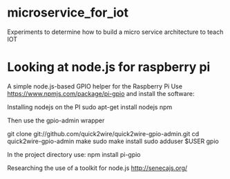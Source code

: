 # microservice_for_iot
Experiments to determine how to build a micro service architecture to teach IOT


# Looking at node.js for raspberry pi 

A simple node.js-based GPIO helper for the Raspberry Pi
Use https://www.npmjs.com/package/pi-gpio and install the software:

Installing nodejs on the PI
sudo apt-get install nodejs npm

Then use the gpio-admin wrapper

git clone git://github.com/quick2wire/quick2wire-gpio-admin.git
cd quick2wire-gpio-admin
make
sudo make install
sudo adduser $USER gpio

In the project directory use:
npm install pi-gpio

Researching the use of a toolkit for node.js
http://senecajs.org/
